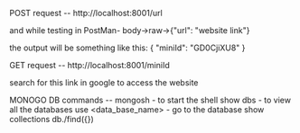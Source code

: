 POST request --
http://localhost:8001/url

and while testing in PostMan-
body->raw->{"url": "website link"}

the output will be something like this:
{
    "miniId": "GD0CjiXU8"
}

GET request --
http://localhost:8001/miniId

search for this link in google to access the website

MONOGO DB commands --
mongosh - to start the shell
show dbs - to view all the databases
use <data_base_name> - go to the database
show collections
db.<collections>/find({})